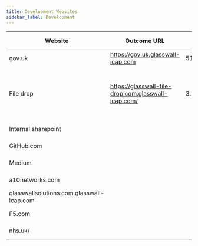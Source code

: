 ```yaml
---
title: Development Websites
sidebar_label: Development
---
```


| Website  | Outcome URL | IP | Flavor | Ports opened | Status | Repo | OS | Infrastructure | Provisioning | Container engine |
|---|---|---|---|---|---|---|---|---|---|---|
| gov.uk          | https://gov.uk.glasswall-icap.com | 51.11.8.179 |A: K8s v0.1||in Development|[Gov UK](https://github.com/k8-proxy/gp-gov-uk-website)|
| File drop | https://glasswall-file-drop.com.glasswall-icap.com/ | 3.133.161.191 |A: K8s v0.1|22, 80, 6443, 30000 - 32767 and 9796|[On hold](https://github.com/k8-proxy/gp-filedrop-website/issues/14)|[File drop](https://github.com/k8-proxy/gp-filedrop-website)|linux Ubuntu 16.04.4 LTS |AWS|Two AWS nodes of type t2.large|Kubernetes 	v1.18.10 on 	docker://19.3.13|
| Internal sharepoint |||ICAP deployed||in Development|[Internal sharepoint](https://github.com/k8-proxy/gp-b-docker-v01-sharepoint)|
| GitHub.com |||ICAP deployed||in Development| [GitHub](https://github.com/k8-proxy/gp-github)|
| Medium|||ICAP deployed||Not assigned|[Medium](https://github.com/k8-proxy/gp-medium-website)|
| a10networks.com |||ICAP deployed||Not assigned|
| glasswallsolutions.com.glasswall-icap.com |||ICAP deployed||Not assigned|
| F5.com |||ICAP deployed||Not assigned|
| nhs.uk/|||ICAP deployed||Not assigned|

